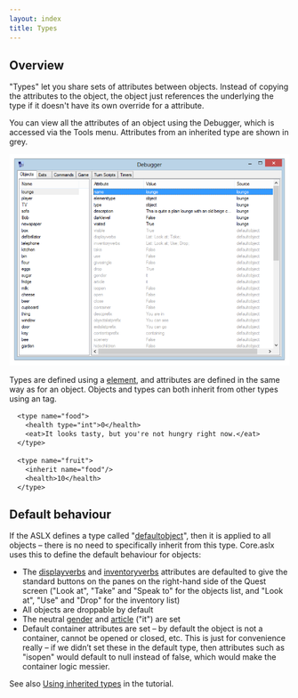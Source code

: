 ```yaml
---
layout: index
title: Types
---
```


Overview
--------

"Types" let you share sets of attributes between objects. Instead of copying the attributes to the object, the object just references the underlying the type if it doesn't have its own override for a attribute.

You can view all the attributes of an object using the Debugger, which is accessed via the Tools menu. Attributes from an inherited type are shown in grey.

![](images/Debugger.png "Debugger.png")

Types are defined using a [<type> element](elements/type.html), and attributes are defined in the same way as for an object. Objects and types can both inherit from other types using an <inherit> tag.

      <type name="food">
        <health type="int">0</health>
        <eat>It looks tasty, but you're not hungry right now.</eat>
      </type>

      <type name="fruit">
        <inherit name="food"/>
        <health>10</health>
      </type>

Default behaviour
-----------------

If the ASLX defines a type called "[defaultobject](attributes/defaultobject.html)", then it is applied to all objects – there is no need to specifically inherit from this type. Core.aslx uses this to define the default behaviour for objects:

-   The [displayverbs](attributes/displayverbs.html) and [inventoryverbs](attributes/inventoryverbs.html) attributes are defaulted to give the standard buttons on the panes on the right-hand side of the Quest screen ("Look at", "Take" and "Speak to" for the objects list, and "Look at", "Use" and "Drop" for the inventory list)
-   All objects are droppable by default
-   The neutral [gender](attributes/gender.html) and [article](attributes/article.html) ("it") are set
-   Default container attributes are set – by default the object is not a container, cannot be opened or closed, etc. This is just for convenience really – if we didn’t set these in the default type, then attributes such as "isopen" would default to null instead of false, which would make the container logic messier.

See also [Using inherited types](tutorial/using_inherited_types.html) in the tutorial.
